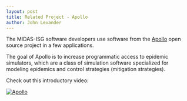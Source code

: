 ```yaml
---
layout: post
title: Related Project - Apollo
author: John Levander
---
```


The MIDAS-ISG software developers use software from the [Apollo](http://apollodev.github.io) open source project in a few applications.

The goal of Apollo is to increase programmatic access to epidemic simulators, which are a class of simulation software specialized for modeling epidemics and control strategies (mitigation strategies).

Check out this introductory video:

[![Apollo](https://img.youtube.com/vi/T4bfIaw2iUA/0.jpg)](https://www.youtube.com/watch?v=T4bfIaw2iUA "Intro to Apollo")

